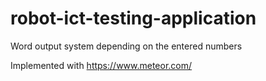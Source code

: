 # robot-ict-testing-application
Word output system depending on the entered numbers

Implemented with https://www.meteor.com/
